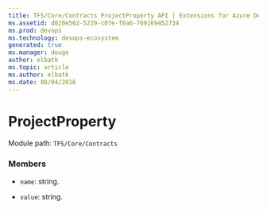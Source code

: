 ```yaml
---
title: TFS/Core/Contracts ProjectProperty API | Extensions for Azure DevOps Services
ms.assetid: d020e562-5229-c07e-f8a6-769169452734
ms.prod: devops
ms.technology: devops-ecosystem
generated: true
ms.manager: douge
author: elbatk
ms.topic: article
ms.author: elbatk
ms.date: 08/04/2016
---
```


# ProjectProperty

Module path: `TFS/Core/Contracts`


### Members

* `name`: string. 

* `value`: string. 

